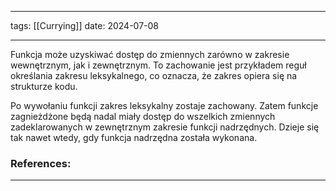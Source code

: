 
--- 
tags: [[Currying]] 
date: 2024-07-08

---
Funkcja może uzyskiwać dostęp do zmiennych zarówno w zakresie wewnętrznym, jak i zewnętrznym. To zachowanie jest przykładem reguł określania zakresu leksykalnego, co oznacza, że ​​zakres opiera się na strukturze kodu.

Po wywołaniu funkcji zakres leksykalny zostaje zachowany. Zatem funkcje zagnieżdżone będą nadal miały dostęp do wszelkich zmiennych zadeklarowanych w zewnętrznym zakresie funkcji nadrzędnych. Dzieje się tak nawet wtedy, gdy funkcja nadrzędna została wykonana.

### References:


---



